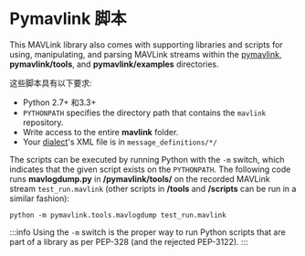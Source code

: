 # Pymavlink 脚本

This MAVLink library also comes with supporting libraries and scripts for using, manipulating, and parsing MAVLink streams within the [pymavlink](https://github.com/mavlink/pymavlink/), **pymavlink/tools**, and **pymavlink/examples** directories.

这些脚本具有以下要求:

- Python 2.7+ 和3.3+
- `PYTHONPATH` specifies the directory path that contains the `mavlink` repository.
- Write access to the entire **mavlink** folder.
- Your [dialect](../messages/index.md#dialects)'s XML file is in `message_definitions/*/`

The scripts can be executed by running Python with the `-m` switch, which indicates that the given script exists on the `PYTHONPATH`. The following code runs **mavlogdump.py** in **/pymavlink/tools/** on the recorded MAVLink stream `test_run.mavlink` (other scripts in **/tools** and **/scripts** can be run in a similar fashion):

```
python -m pymavlink.tools.mavlogdump test_run.mavlink
```

:::info
Using the `-m` switch is the proper way to run Python scripts that are part of a library as per PEP-328 (and the rejected PEP-3122).
:::

